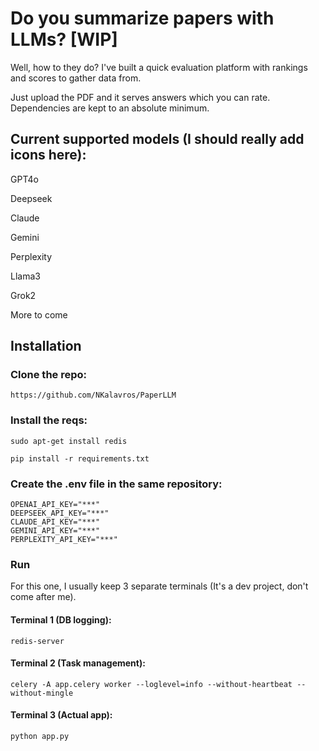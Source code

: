 # Do you summarize papers with LLMs? [WIP]

Well, how to they do? I've built a quick evaluation platform with rankings and scores to gather data from.

Just upload the PDF and it serves answers which you can rate. Dependencies are kept to an absolute minimum.

## Current supported models (I should really add icons here):

GPT4o

Deepseek

Claude

Gemini

Perplexity

Llama3

Grok2

More to come

## Installation

### Clone the repo:

```https://github.com/NKalavros/PaperLLM```

### Install the reqs:

```sudo apt-get install redis```

```pip install -r requirements.txt```

### Create the .env file in the same repository:

```
OPENAI_API_KEY="***"
DEEPSEEK_API_KEY="***"
CLAUDE_API_KEY="***"
GEMINI_API_KEY="***"
PERPLEXITY_API_KEY="***"
```

### Run

For this one, I usually keep 3 separate terminals (It's a dev project, don't come after me).

#### Terminal 1 (DB logging):

```
redis-server
```

#### Terminal 2 (Task management):

```
celery -A app.celery worker --loglevel=info --without-heartbeat --without-mingle
```

#### Terminal 3 (Actual app):

```
python app.py
```
